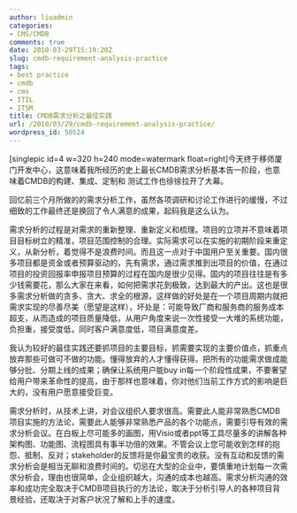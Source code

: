 ```yaml
---
author: liuadmin
categories:
- CMS/CMDB
comments: true
date: 2010-03-29T15:19:20Z
slug: cmdb-requirement-analysis-practice
tags:
- best practice
- cmdb
- cms
- ITIL
- ITSM
title: CMDB需求分析之最佳实践
url: /2010/03/29/cmdb-requirement-analysis-practice/
wordpress_id: 50524
---
```


[singlepic id=4 w=320 h=240 mode=watermark  float=right]今天终于移师厦门开发中心，这意味着我所经历的史上最长CMDB需求分析基本告一阶段，也意味着CMDB的构建、集成、定制和 测试工作也徐徐拉开了大幕。

回忆前三个月所做的的需求分析工作，虽然各项调研和讨论工作进行的缓慢，不过细致的工作最终还是换回了令人满意的成果，起码我是这么认为。

需求分析的过程是对需求的重新整理、重新定义和梳理。项目的立项并不意味着项目目标树立的精准，项目范围控制的合理。实际需求可以在实施的初期阶段来重定义，从新分析，着觉得不是浪费时间。而且这一点对于中国用户至关重要。国内很多项目都是资金或者预算驱动的，先有需求，通过需求推到出项目的价值，在通过项目的投资回报率申报项目预算的过程在国内是很少见得。国内的项目往往是有多少钱需要花，那么大家在来看，如何把需求花到极致，达到最大的产出。这也是很多需求分析做的贪多、贪大、求全的根源，这样做的好处是在一个项目周期内就把需求实现的尽善尽美（愿望是这样），坏处是：可能导致厂商和服务商的服务成本超支，从而造成的项目质量降低，从用户角度来说一次性接受一大堆的系统功能，负担重，接受度低，同时客户满意度低，项目满意度差。

我认为较好的最佳实践还要抓项目的主要目标，抓需要实现的主要价值点，抓重点放弃那些可做可不做的功能。懂得放弃的人才懂得获得。把所有的功能需求做成能够分批、分期上线的成果；确保让系统用户能buy in每一个阶段性成果，不要奢望给用户带来革命性的提高，由于那样也意味着，你对他们当前工作方式的影响是巨大的，没有用户愿意接受巨变。

需求分析时，从技术上讲，对会议组织人要求很高。需要此人能非常熟悉CMDB项目实施的方法论，需要此人能够非常熟悉产品的各个功能点，需要引导有效的需求分析会议。在白板上尽可能多的画图，用Visio或者ppt等工具尽量多的讲解各种架构图、功能图、流程图具有事半功倍的效果。不管会议上您可能收到怎样的抱怨、抵制、反对；stakeholder的反馈将是你最宝贵的收获。没有互动和反馈的需求分析会是相当无聊和浪费时间的。切忌在大型的企业中，要慎重地计划每一次需求分析会，理由也很简单，企业组织越大，沟通的成本也越高。需求分析沟通的效率和成功完全取决于CMDB项目执行的方法论，取决于分析引导人的各种项目背景经验，还取决于对客户状况了解和上手的速度。
